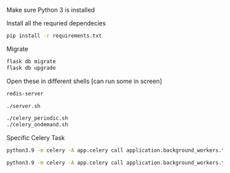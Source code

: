 Make sure Python 3 is installed

Install all the requried dependecies

```bash
pip install -r requirements.txt
```

Migrate

```sh
flask db migrate
flask db upgrade
```


Open these in different shells [can run some in screen]
```sh
redis-server

./server.sh

./celery_periodic.sh
./celery_ondemand.sh
```

Specific Celery Task

```sh
python3.9 -m celery -A app.celery call application.background_workers.tasks.export_csv --kwargs='{"user_id": 1}'

python3.9 -m celery -A app.celery call application.background_workers.tasks.import_csv --kwargs='{"user_id": 12, "filename":"1_fab27440-bc18-4706-bc4d-5977ceeda8c4.csv"}'
```
